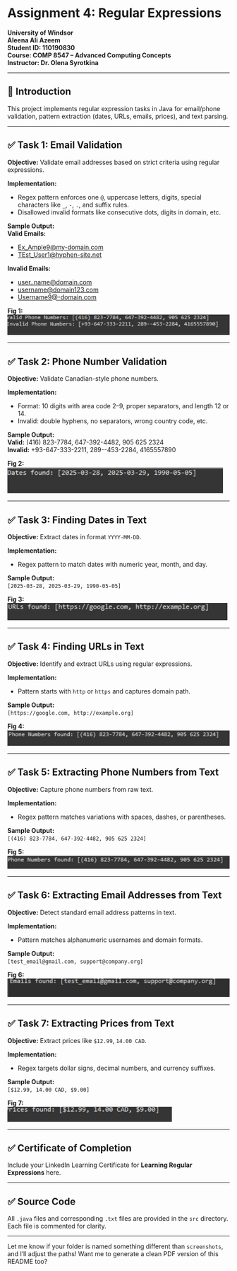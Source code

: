 # Assignment 4: Regular Expressions  
**University of Windsor**  
**Aleena Ali Azeem**  
**Student ID: 110190830**  
**Course: COMP 8547 – Advanced Computing Concepts**  
**Instructor: Dr. Olena Syrotkina**

---

## 🔰 Introduction  
This project implements regular expression tasks in Java for email/phone validation, pattern extraction (dates, URLs, emails, prices), and text parsing.

---

## ✅ Task 1: Email Validation  
**Objective:** Validate email addresses based on strict criteria using regular expressions.

**Implementation:**  
- Regex pattern enforces one `@`, uppercase letters, digits, special characters like `_`, `-`, `.`, and suffix rules.  
- Disallowed invalid formats like consecutive dots, digits in domain, etc.

**Sample Output:**  
**Valid Emails:**  
- Ex_Ample9@my-domain.com  
- TEst_User1@hyphen-site.net  

**Invalid Emails:**  
- user..name@domain.com  
- username@domain123.com  
- Username9@-domain.com  

**Fig 1:**  
![Email Validation Output](Screenshot%202025-03-28%20231141.png)

---

## ✅ Task 2: Phone Number Validation  
**Objective:** Validate Canadian-style phone numbers.

**Implementation:**  
- Format: 10 digits with area code 2–9, proper separators, and length 12 or 14.  
- Invalid: double hyphens, no separators, wrong country code, etc.

**Sample Output:**  
**Valid:** (416) 823-7784, 647-392-4482, 905 625 2324  
**Invalid:** +93-647-333-2211, 289--453-2284, 4165557890  

**Fig 2:**  
![Phone Validation Output](Screenshot%202025-03-28%20231325.png)

---

## ✅ Task 3: Finding Dates in Text  
**Objective:** Extract dates in format `YYYY-MM-DD`.

**Implementation:**  
- Regex pattern to match dates with numeric year, month, and day.

**Sample Output:**  
`[2025-03-28, 2025-03-29, 1990-05-05]`  

**Fig 3:**  
![Date Extraction Output](Screenshot%202025-03-28%20232035.png)

---

## ✅ Task 4: Finding URLs in Text  
**Objective:** Identify and extract URLs using regular expressions.

**Implementation:**  
- Pattern starts with `http` or `https` and captures domain path.

**Sample Output:**  
`[https://google.com, http://example.org]`

**Fig 4:**  
![URL Extraction Output](Screenshot%202025-03-28%20232400.png)

---

## ✅ Task 5: Extracting Phone Numbers from Text  
**Objective:** Capture phone numbers from raw text.

**Implementation:**  
- Regex pattern matches variations with spaces, dashes, or parentheses.

**Sample Output:**  
`[(416) 823-7784, 647-392-4482, 905 625 2324]`

**Fig 5:**  
![Phone Number Extraction Output](Screenshot%202025-03-28%20232807.png)

---

## ✅ Task 6: Extracting Email Addresses from Text  
**Objective:** Detect standard email address patterns in text.

**Implementation:**  
- Pattern matches alphanumeric usernames and domain formats.

**Sample Output:**  
`[test_email@gmail.com, support@company.org]`

**Fig 6:**  
![Email Extraction Output](Screenshot%202025-03-28%20233349.png)

---

## ✅ Task 7: Extracting Prices from Text  
**Objective:** Extract prices like `$12.99`, `14.00 CAD`.

**Implementation:**  
- Regex targets dollar signs, decimal numbers, and currency suffixes.

**Sample Output:**  
`[$12.99, 14.00 CAD, $9.00]`

**Fig 7:**  
![Price Extraction Output](Screenshot%202025-03-28%20233713.png)

---

## ✅ Certificate of Completion  
Include your LinkedIn Learning Certificate for **Learning Regular Expressions** here.

---

## ✅ Source Code  
All `.java` files and corresponding `.txt` files are provided in the `src` directory. Each file is commented for clarity.

---

Let me know if your folder is named something different than `screenshots`, and I’ll adjust the paths! Want me to generate a clean PDF version of this README too?
